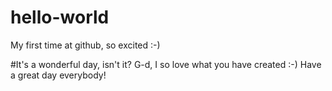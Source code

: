 # hello-world
My first time at github, so excited :-)


#It's a wonderful day, isn't it? G-d, I so love what you have created :-) Have a great day everybody! 
